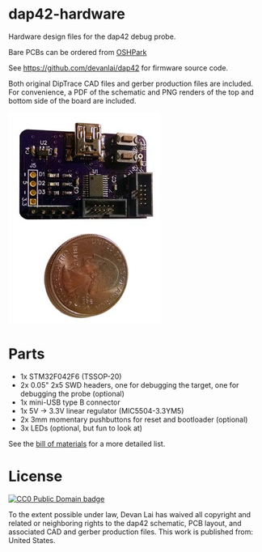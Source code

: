 # dap42-hardware
Hardware design files for the dap42 debug probe.

Bare PCBs can be ordered from [OSHPark](https://oshpark.com/shared_projects/DoRvlUH0)

See https://github.com/devanlai/dap42 for firmware source code.

Both original DipTrace CAD files and gerber production files are included. For convenience, a PDF of the schematic and PNG renders of the top and bottom side of the board are included.

![Assembled DAP42v2.1 with quarter for scale](DAP42v2.1-quarter-small.jpg)

# Parts
* 1x STM32F042F6 (TSSOP-20)
* 2x 0.05" 2x5 SWD headers, one for debugging the target, one for debugging the probe (optional)
* 1x mini-USB type B connector
* 1x 5V -> 3.3V linear regulator (MIC5504-3.3YM5)
* 2x 3mm momentary pushbuttons for reset and bootloader (optional)
* 3x LEDs (optional, but fun to look at)

See the [bill of materials](BOM.md) for a more detailed list.

# License
[![CC0 Public Domain badge](https://licensebuttons.net/p/zero/1.0/88x31.png)](http://creativecommons.org/publicdomain/zero/1.0/)

To the extent possible under law, Devan Lai has waived all copyright and related or neighboring rights to the dap42 schematic, PCB layout, and associated CAD and gerber production files. This work is published from: United States.
